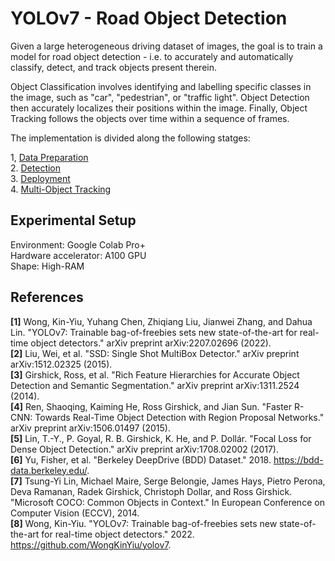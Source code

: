 # YOLOv7 - Road Object Detection
Given a large heterogeneous driving dataset of images, the goal is to train a model for road object detection - i.e. to accurately and automatically classify, detect, and track objects present therein.

Object Classification involves identifying and labelling specific classes in the image, such as "car", "pedestrian", or "traffic light".  Object Detection then accurately localizes their positions within the image. Finally, Object Tracking follows the objects over time within a sequence of frames.

The implementation is divided along the following statges:

1, [Data Preparation](DataPreparation/README.md)  
2. [Detection](Detection/README.md)  
3. [Deployment](Deployment/README.md)  
4. [Multi-Object Tracking](MOT/README.md)  

## Experimental Setup
Environment: Google Colab Pro+  
Hardware accelerator: A100 GPU  
Shape: High-RAM 

## References
**[1]** Wong, Kin-Yiu, Yuhang Chen, Zhiqiang Liu, Jianwei Zhang, and Dahua Lin. "YOLOv7: Trainable bag-of-freebies sets new state-of-the-art for real-time object detectors." arXiv preprint arXiv:2207.02696 (2022).  
**[2]** Liu, Wei, et al. "SSD: Single Shot MultiBox Detector." arXiv preprint arXiv:1512.02325 (2015).  
**[3]** Girshick, Ross, et al. "Rich Feature Hierarchies for Accurate Object Detection and Semantic Segmentation." arXiv preprint arXiv:1311.2524 (2014).  
**[4]** Ren, Shaoqing, Kaiming He, Ross Girshick, and Jian Sun. "Faster R-CNN: Towards Real-Time Object Detection with Region Proposal Networks." arXiv preprint arXiv:1506.01497 (2015).  
**[5]** Lin, T.-Y., P. Goyal, R. B. Girshick, K. He, and P. Dollár. "Focal Loss for Dense Object Detection." arXiv preprint arXiv:1708.02002 (2017).  
**[6]** Yu, Fisher, et al. "Berkeley DeepDrive (BDD) Dataset." 2018. https://bdd-data.berkeley.edu/.  
**[7]** Tsung-Yi Lin, Michael Maire, Serge Belongie, James Hays, Pietro Perona, Deva Ramanan, Radek Girshick, Christoph Dollar, and Ross Girshick. "Microsoft COCO: Common Objects in Context." In European Conference on Computer Vision (ECCV), 2014.  
**[8]** Wong, Kin-Yiu. "YOLOv7: Trainable bag-of-freebies sets new state-of-the-art for real-time object detectors." 2022. https://github.com/WongKinYiu/yolov7.  

